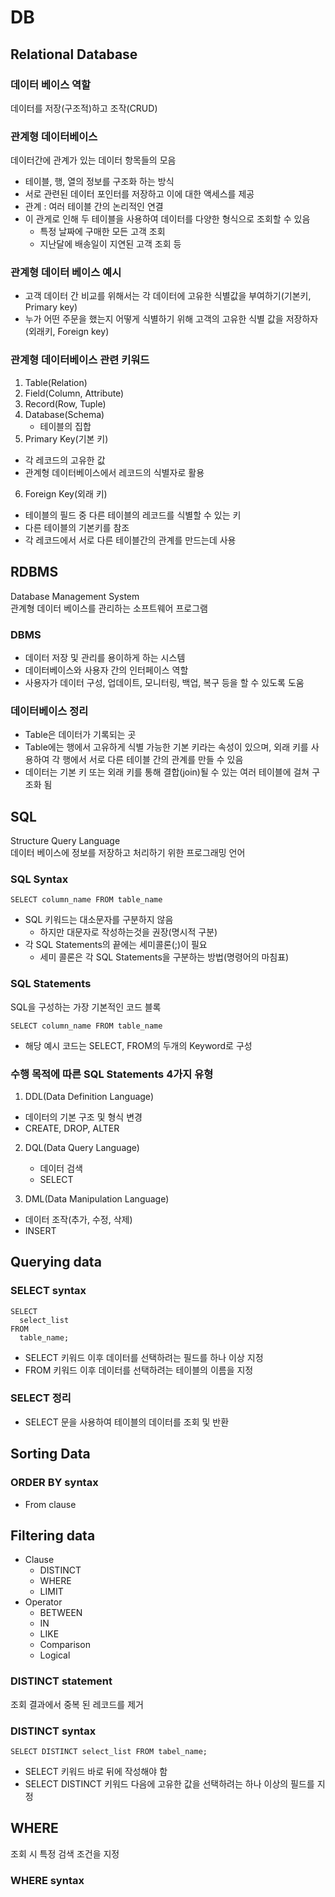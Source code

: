 # DB
## Relational Database
### 데이터 베이스 역할
데이터를 저장(구조적)하고 조작(CRUD)
### 관계형 데이터베이스
데이터간에 관계가 있는 데이터 항목들의 모음
- 테이블, 행, 열의 정보를 구조화 하는 방식
- 서로 관련된 데이터 포인터를 저장하고 이에 대한 액세스를 제공
- 관계 : 여러 테이블 간의 논리적인 연결
- 이 관게로 인해 두 테이블을 사용하여 데이터를 다양한 형식으로 조회할 수 있음
  - 특정 날짜에 구매한 모든 고객 조회
  - 지난달에 배송일이 지연된 고객 조회 등

### 관계형 데이터 베이스 예시
- 고객 데이터 간 비교를 위해서는 각 데이터에 고유한 식별값을 부여하기(기본키, Primary key)
- 누가 어떤 주문을 했는지 어떻게 식별하기 위해 고객의 고유한 식별 값을 저장하자(외래키, Foreign key)

### 관계형 데이터베이스 관련 키워드
1. Table(Relation)
2. Field(Column, Attribute)
3. Record(Row, Tuple)
4. Database(Schema)
   - 테이블의 집합
5. Primary Key(기본 키)
  - 각 레코드의 고유한 값
  - 관계형 데이터베이스에서 레코드의 식별자로 활용
6. Foreign Key(외래 키)
  - 테이블의 필드 중 다른 테이블의 레코드를 식별할 수 있는 키
  - 다른 테이블의 기본키를 참조
  - 각 레코드에서 서로 다른 테이블간의 관계를 만드는데 사용

## RDBMS
Database Management System<br>
관계형 데이터 베이스를 관리하는 소프트웨어 프로그램
### DBMS
- 데이터 저장 및 관리를 용이하게 하는 시스템
- 데이터베이스와 사용자 간의 인터페이스 역할
- 사용자가 데이터 구성, 업데이트, 모니터링, 백업, 복구 등을 할 수 있도록 도움
### 데이터베이스 정리
- Table은 데이터가 기록되는 곳
- Table에는 행에서 고유하게 식별 가능한 기본 키라는 속성이 있으며, 외래 키를 사용하여 각 행에서 서로 다른 테이블 간의 관계를 만들 수 있음
- 데이터는 기본 키 또는 외래 키를 통해 결합(join)될 수 있는 여러 테이블에 걸쳐 구조화 됨


## SQL
Structure Query Language<br>
데이터 베이스에 정보를 저장하고 처리하기 위한 프로그래밍 언어
### SQL Syntax
`SELECT column_name FROM table_name`
- SQL 키워드는 대소문자를 구분하지 않음
  - 하지만 대문자로 작성하는것을 권장(명시적 구분)
- 각 SQL Statements의 끝에는 세미콜론(;)이 필요
  - 세미 콜론은 각 SQL Statements을 구분하는 방법(명령어의 마침표)
### SQL Statements
SQL을 구성하는 가장 기본적인 코드 블록<br>

`SELECT column_name FROM table_name`
- 해당 예시 코드는 SELECT, FROM의 두개의 Keyword로 구성

### 수행 목적에 따른 SQL Statements 4가지 유형
1. DDL(Data Definition Language)
  - 데이터의 기본 구조 및 형식 변경
  - CREATE, DROP, ALTER
2. DQL(Data Query Language)
   - 데이터 검색
   - SELECT

3. DML(Data Manipulation Language)
  - 데이터 조작(추가, 수정, 삭제)
  - INSERT


## Querying data
### SELECT syntax
```
SELECT
  select_list
FROM
  table_name;
```
- SELECT 키워드 이후 데이터를 선택하려는 필드를 하나 이상 지정
- FROM 키워드 이후 데이터를 선택하려는 테이블의 이름을 지정

### SELECT 정리
- SELECT 문을 사용하여 테이블의 데이터를 조회 및 반환

## Sorting Data
### ORDER BY syntax
- From clause


## Filtering data
- Clause
  - DISTINCT
  - WHERE
  - LIMIT
- Operator
  - BETWEEN
  - IN
  - LIKE
  - Comparison
  - Logical
### DISTINCT statement
조회 결과에서 중복 된 레코드를 제거
### DISTINCT syntax
`SELECT DISTINCT select_list FROM tabel_name;`
- SELECT 키워드 바로 뒤에 작성해야 함
- SELECT DISTINCT 키워드 다음에 고유한 값을 선택하려는 하나 이상의 필드를 지정


## WHERE
조회 시 특정 검색 조건을 지정
###  WHERE syntax
